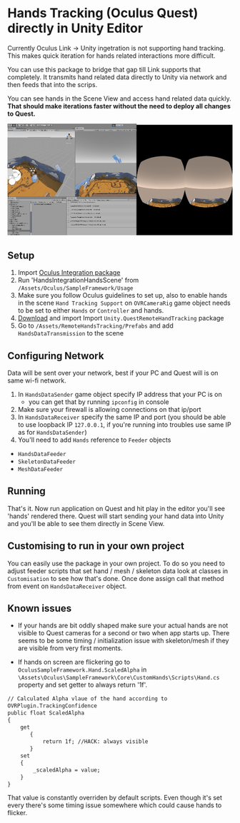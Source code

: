 # Hands Tracking (Oculus Quest) directly in Unity Editor

Currently Oculus Link -> Unity ingetration is not supporting hand tracking. This makes quick iteration for hands related interactions more difficult.

You can use this package to bridge that gap till Link supports that completely. It transmits hand related data directly to Unity via network and then feeds that into the scrips.

You can see hands in the Scene View and access hand related data quickly.
**That should make iterations faster without the need to deploy all changes to Quest.**

![Quest Hand Tacking in Unity Editor](/_github/QuestHandsTrackedInUnityEditor.gif)


## Setup
1) Import [Oculus Integration package]([https://assetstore.unity.com/packages/tools/integration/oculus-integration-82022](https://assetstore.unity.com/packages/tools/integration/oculus-integration-82022))
2) Run 'HandsIntegrationHandsScene' from `/Assets/Oculus/SampleFramework/Usage`
3) Make sure you follow Oculus guidelines to set up, also to enable hands in the scene `Hand Tracking Support` on `OVRCameraRig` game object needs to be set to either `Hands` or `Controller` and hands.
4) [Download](https://github.com/handzlikchris/Unity.QuestRemoteHandTracking/raw/master/UnityPackage/QuestRemoteHandTracking.unitypackage) and import Import `Unity.QuestRemoteHandTracking` package
5) Go to `/Assets/RemoteHandsTracking/Prefabs` and add `HandsDataTransmission` to the scene

## Configuring Network
Data will be sent over your network, best if your PC and Quest will is on same wi-fi network.
1) In `HandsDataSender` game object specify IP address that your PC is on
	- you can get that by running `ipconfig` in console
2) Make sure your firewall is allowing connections on that ip/port
3) In `HandsDataReceiver` specify the same IP and port (you should be able to use loopback IP `127.0.0.1`, if you're running into troubles use same IP as for `HandsDataSender`)
4) You'll need to add `Hands` reference to `Feeder` objects 
- `HandsDataFeeder`
- `SkeletonDataFeeder`
- `MeshDataFeeder`

## Running
That's it. Now run application on Quest and hit play in the editor you'll see 'hands' rendered there. Quest will start sending your hand data into Unity and you'll be able to see them directly in Scene View.

## Customising to run in your own project
You can easily use the package in your own project. To do so you need to adjust feeder scripts that set hand / mesh / skeleton data look at classes in `Customisation` to see how that's done. Once done assign call that method from event on `HandsDataReceiver` object.


## Known issues
- If your hands are bit oddly shaped make sure your actual hands are not visible to Quest cameras for a second or two when app starts up. There seems to be some timing / initialization issue with skeleton/mesh if they are visible from very first moments.

- If hands on screen are flickering go to `OculusSampleFramework.Hand.ScaledAlpha` in `\Assets\Oculus\SampleFramework\Core\CustomHands\Scripts\Hand.cs` property and set getter to always return '1f'.
```
// Calculated Alpha vlaue of the hand according to OVRPlugin.TrackingConfidence
public float ScaledAlpha
{
	get
       {
           return 1f; //HACK: always visible
       }
	set
	{
		_scaledAlpha = value;
	}
}
```
That value is constantly overriden by default scripts. Even though it's set every there's some timing issue somewhere which could cause hands to flicker.